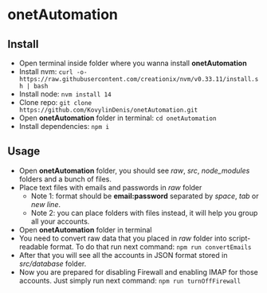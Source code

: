 # onetAutomation

## Install

- Open terminal inside folder where you wanna install **onetAutomation**
- Install nvm: `curl -o- https://raw.githubusercontent.com/creationix/nvm/v0.33.11/install.sh | bash`
- Install node: `nvm install 14`
- Clone repo: `git clone https://github.com/KovylinDenis/onetAutomation.git`
- Open **onetAutomation** folder in terminal: `cd onetAutomation`
- Install dependencies: `npm i`

## Usage

- Open **onetAutomation** folder, you should see _raw_, _src_, _node_modules_ folders and a bunch of files.
- Place text files with emails and passwords in _raw_ folder
    - Note 1: format should be **email:password** separated by _space_, _tab_ or _new line_.
    - Note 2: you can place folders with files instead, it will help you group all your accounts.
- Open **onetAutomation** folder in terminal
- You need to convert raw data that you placed in _raw_ folder into script-readable format. To do that run next command:
  `npm run convertEmails`
- After that you will see all the accounts in JSON format stored in _src/database_ folder.
- Now you are prepared for disabling Firewall and enabling IMAP for those accounts. Just simply run next command:
  `npm run turnOffFirewall`
